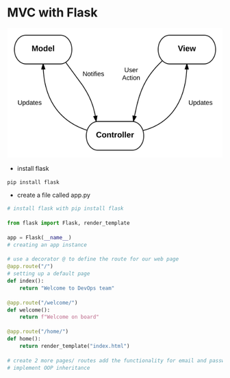# MVC with Flask

![](https://github.com/khanmaster/mvc_with_python/blob/main/4_mvc_diagram.png)

- install flask

`pip install flask`


- create a file called app.py

```python
# install flask with pip install flask

from flask import Flask, render_template

app = Flask(__name__)
# creating an app instance

# use a decorator @ to define the route for our web page
@app.route("/")
# setting up a default page
def index():
    return "Welcome to DevOps team"

@app.route("/welcome/")
def welcome():
    return f"Welcome on board"

@app.route("/home/")
def home():
    return render_template("index.html")

# create 2 more pages/ routes add the functionality for email and password
# implement OOP inheritance
```
